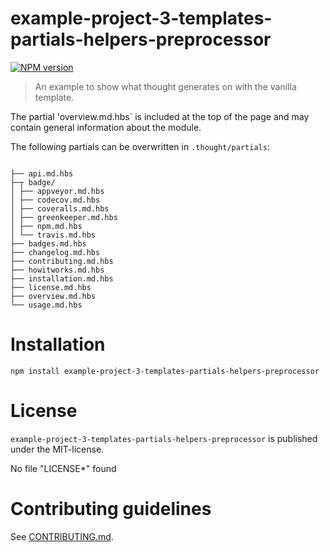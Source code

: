 # example-project-3-templates-partials-helpers-preprocessor 

[![NPM version](https://badge.fury.io/js/example-project-3-templates-partials-helpers-preprocessor.svg)](http://badge.fury.io/js/example-project-3-templates-partials-helpers-preprocessor)

> An example to show what thought generates on with the vanilla template.

The partial 'overview.md.hbs` is included at the top of the page and may contain general information about the module.

The following partials can be overwritten in `.thought/partials`:

<pre><code>
├── api.md.hbs
├─┬ badge/
│ ├── appveyor.md.hbs
│ ├── codecov.md.hbs
│ ├── coveralls.md.hbs
│ ├── greenkeeper.md.hbs
│ ├── npm.md.hbs
│ └── travis.md.hbs
├── badges.md.hbs
├── changelog.md.hbs
├── contributing.md.hbs
├── howitworks.md.hbs
├── installation.md.hbs
├── license.md.hbs
├── overview.md.hbs
└── usage.md.hbs
</code></pre>


# Installation

```
npm install example-project-3-templates-partials-helpers-preprocessor
```




# License

`example-project-3-templates-partials-helpers-preprocessor` is published under the MIT-license.

No file "LICENSE*" found


 
# Contributing guidelines

See [CONTRIBUTING.md](CONTRIBUTING.md).